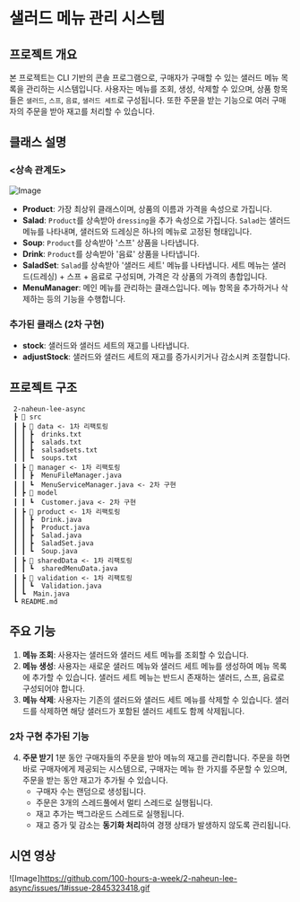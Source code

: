 # 샐러드 메뉴 관리 시스템

## 프로젝트 개요
본 프로젝트는 CLI 기반의 콘솔 프로그램으로, 구매자가 구매할 수 있는 샐러드 메뉴 목록을 관리하는 시스템입니다. 사용자는 메뉴를 조회, 생성, 삭제할 수 있으며, 상품 항목들은 `샐러드`, `스프`, `음료`, `샐러드 세트`로 구성됩니다. 또한 주문을 받는 기능으로 여러 구매자의 주문을 받아 재고를 처리할 수 있습니다.


## 클래스 설명
### <상속 관계도>
![Image](https://github.com/user-attachments/assets/458a217f-b949-4409-a77e-a8b551ebed13.gif)

- **Product**: 가장 최상위 클래스이며, 상품의 이름과 가격을 속성으로 가집니다.
- **Salad**: `Product`를 상속받아 `dressing`을 추가 속성으로 가집니다. `Salad`는 샐러드 메뉴를 나타내며, 샐러드와 드레싱은 하나의 메뉴로 고정된 형태입니다.
- **Soup**: `Product`를 상속받아 '스프' 상품을 나타냅니다.
- **Drink**: `Product`를 상속받아 '음료' 상품을 나타냅니다.
- **SaladSet**: `Salad`를 상속받아 '샐러드 세트' 메뉴를 나타냅니다. 세트 메뉴는 샐러드(드레싱) + 스프 + 음료로 구성되며, 가격은 각 상품의 가격의 총합입니다.
- **MenuManager**: 메인 메뉴를 관리하는 클래스입니다. 메뉴 항목을 추가하거나 삭제하는 등의 기능을 수행합니다.

### 추가된 클래스 (2차 구현)
- **stock**: 샐러드와 샐러드 세트의 재고를 나타냅니다.
- **adjustStock**: 샐러드와 샐러드 세트의 재고를 증가시키거나 감소시켜 조절합니다.



## 프로젝트 구조
```
 2-naheun-lee-async
 ┣ 📂 src
 ┃ ┣ 📂 data <- 1차 리팩토링
 ┃ ┃ ┣  drinks.txt
 ┃ ┃ ┣  salads.txt
 ┃ ┃ ┣  salsadsets.txt
 ┃ ┃ ┗  soups.txt
 ┃ ┣ 📂 manager <- 1차 리팩토링
 ┃ ┃ ┣  MenuFileManager.java
 ┃ ┃ ┗  MenuServiceManager.java <- 2차 구현
 ┃ ┣ 📂 model
 ┃ ┃ ┗  Customer.java <- 2차 구현
 ┃ ┣ 📂 product <- 1차 리팩토링
 ┃ ┃ ┣  Drink.java
 ┃ ┃ ┣  Product.java
 ┃ ┃ ┣  Salad.java
 ┃ ┃ ┣  SaladSet.java
 ┃ ┃ ┗  Soup.java
 ┃ ┣ 📂 sharedData <- 1차 리팩토링
 ┃ ┃ ┗  sharedMenuData.java
 ┃ ┣ 📂 validation <- 1차 리팩토링
 ┃ ┃ ┗  Validation.java
 ┃ ┗  Main.java
 ┗ README.md
```


## 주요 기능
1. **메뉴 조회**: 사용자는 샐러드와 샐러드 세트 메뉴를 조회할 수 있습니다.
2. **메뉴 생성**: 사용자는 새로운 샐러드 메뉴와 샐러드 세트 메뉴를 생성하여 메뉴 목록에 추가할 수 있습니다. 샐러드 세트 메뉴는 반드시 존재하는 샐러드, 스프, 음료로 구성되어야 합니다.
3. **메뉴 삭제**: 사용자는 기존의 샐러드와 샐러드 세트 메뉴를 삭제할 수 있습니다. 샐러드를 삭제하면 해당 샐러드가 포함된 샐러드 세트도 함께 삭제됩니다.



### 2차 구현 추가된 기능
4. **주문 받기**
   1분 동안 구매자들의 주문을 받아 메뉴의 재고를 관리합니다. 주문을 하면 바로 구매자에게 제공되는 시스템으로, 구매자는 메뉴 한 가지를 주문할 수 있으며, 주문을 받는 동안 재고가 추가될 수 있습니다.  
   - 구매자 수는 랜덤으로 생성됩니다.
   - 주문은 3개의 스레드풀에서 멀티 스레드로 실행됩니다.
   - 재고 추가는 백그라운드 스레드로 실행됩니다.
   - 재고 증가 및 감소는 **동기화 처리**하여 경쟁 상태가 발생하지 않도록 관리됩니다.

## 시연 영상
![Image]https://github.com/100-hours-a-week/2-naheun-lee-async/issues/1#issue-2845323418.gif



